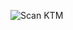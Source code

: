 ![Scan KTM](https://github.com/fathirizqiii/PraktikumPEMIN/assets/103505061/1df0be39-b459-453d-83c8-aabfeb268bbc)


